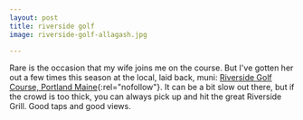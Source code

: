 ```yaml
---
layout: post
title: riverside golf
image: riverside-golf-allagash.jpg

---
```


Rare is the occasion that my wife joins me on the course. But I've gotten her out a few times this season at the local, laid back, muni: [Riverside Golf Course, Portland Maine](http://www.riversidegolfcourseme.com/){:rel="nofollow"}. It can be a bit slow out there, but if the crowd is too thick, you can always pick up and hit the great Riverside Grill. Good taps and good views.
